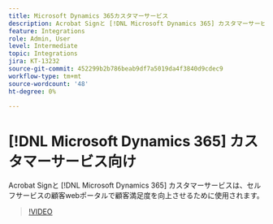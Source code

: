 ```yaml
---
title: Microsoft Dynamics 365カスタマーサービス
description: Acrobat Signと [!DNL Microsoft Dynamics 365] カスタマーサービスは、セルフサービスの顧客webポータルで顧客満足度を向上させるために使用されます
feature: Integrations
role: Admin, User
level: Intermediate
topic: Integrations
jira: KT-13232
source-git-commit: 452299b2b786beab9df7a5019da4f3840d9cdec9
workflow-type: tm+mt
source-wordcount: '48'
ht-degree: 0%

---
```


# [!DNL Microsoft Dynamics 365] カスタマーサービス向け

Acrobat Signと [!DNL Microsoft Dynamics 365] カスタマーサービスは、セルフサービスの顧客webポータルで顧客満足度を向上させるために使用されます。

>[!VIDEO](https://video.tv.adobe.com/v/3422046?quality=12&learn=on&hidetitle=true)
